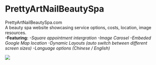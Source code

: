 # PrettyArtNailBeautySpa
PrettyArtNailBeautySpa.com<br/>
A beauty spa website showcasing service options, costs, location, image resources.<br/>
__-Featuring:__
  _-Square appointment intergration_
  _-Image Carosel_
  _-Embeded Google Map location_
  _-Dynamic Layouts (auto switch between different screen sizes)_
  _-Language options (Chinese / English)_

![](https://github.com/Old-Lai/pretty-site/blob/main/WebShowcase-small.gif)
